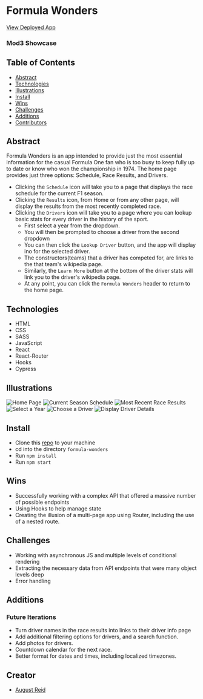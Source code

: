 # Formula Wonders

[View Deployed App](https://augustreid.github.io/formula-wonders)

### Mod3 Showcase

## Table of Contents
- [Abstract](#Abstract)
- [Technologies](#Technologies)
- [Illustrations](#Illustrations)
- [Install](#Install)
- [Wins](#Wins)
- [Challenges](#Challenges)
- [Additions](#Additions)
- [Contributors](#Contributors)

## Abstract
Formula Wonders is an app intended to provide just the most essential information for the casual Formula One fan who is too busy to keep fully up to date or know who won the championship in 1974. 
The home page provides just three options: Schedule, Race Results, and Drivers. 
- Clicking the `Schedule` icon will take you to a page that displays the race schedule for the current F1 season. 
- Clicking the `Results` icon, from Home or from any other page, will display the results from the most recently completed race. 
- Clicking the `Drivers` icon will take you to a page where you can lookup basic stats for every driver in the history of the sport. 
    - First select a year from the dropdown.
    - You will then be prompted to choose a driver from the second dropdown
    - You can then click the `Lookup Driver` button, and the app will display ino for the selected driver. 
    - The constructors(teams) that a driver has competed for, are links to the that team's wikipedia page. 
    - Similarly, the `Learn More` button at the bottom of the driver stats will link you to the driver's wikipedia page. 
    - At any point, you can click the `Formula Wonders` header to return to the home page.

## Technologies
-  HTML
-  CSS
-  SASS
-  JavaScript
-  React
-  React-Router
-  Hooks
-  Cypress 

## Illustrations
![Home Page](./src/assets/home.png)
![Current Season Schedule](./src/assets/schedule.png)
![Most Recent Race Results](./src/assets/results.png)
![Select a Year](./src/assets/drivers1.png)
![Choose a Driver](./src/assets/drivers2.png)
![Display Driver Details](./src/assets/lando.png)

## Install

-  Clone this [repo](https://github.com/augustreid/formula-wonders) to your machine
-  cd into the directory `formula-wonders`
-  Run `npm install`
-  Run `npm start`

## Wins
- Successfully working with a complex API that offered a massive number of possible endpoints
- Using Hooks to help manage state
- Creating the illusion of a multi-page app using Router, including the use of a nested route.

## Challenges
- Working with asynchronous JS and multiple levels of conditional rendering
- Extracting the necessary data from API endpoints that were many object levels deep
- Error handling

## Additions
### Future Iterations
- Turn driver names in the race results into links to their driver info page
- Add additional filtering options for drivers, and a search function.
- Add photos for drivers.
- Countdown calendar for the next race.
- Better format for dates and times, including localized timezones. 

## Creator
- [August Reid](https://github.com/augustreid)